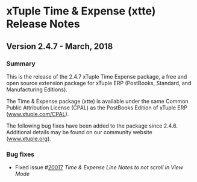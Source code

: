 # xTuple Time & Expense (xtte) Release Notes
## Version 2.4.7 - March, 2018

### Summary

This is the release of the 2.4.7 xTuple Time Expense package, a
free and open source extension package for xTuple ERP (PostBooks,
Standard, and Manufacturing Editions).

The Time & Expense package (xtte) is available under the same
Common Public Attribution License (CPAL) as the PostBooks Edition
of xTuple ERP (www.xtuple.com/CPAL).

The following bug fixes have been added to the package since 2.4.6.
Additional details may be found on our community website (www.xtuple.org).

### Bug fixes

- Fixed issue #[20017](http://www.xtuple.org/xtincident/view/bugs/20017) _Time & Expense Line Notes to not scroll in View Mode_
